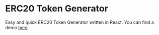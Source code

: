 # ERC20 Token Generator
Easy and quick ERC20 Token Generator written in React.
You can find a demo  [here](https://tokengenerator.qalacid.com/)
